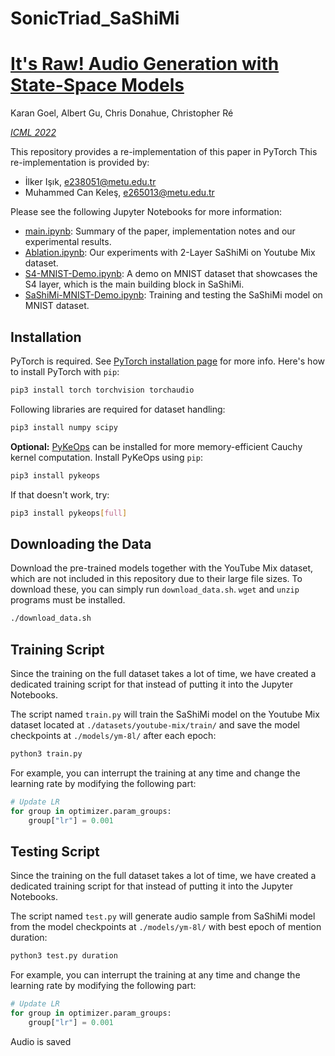 # SonicTriad_SaShiMi

# [It's Raw! Audio Generation with State-Space Models](https://arxiv.org/abs/2202.09729)

Karan Goel, Albert Gu, Chris Donahue, Christopher Ré

[*ICML 2022*](https://icml.cc/virtual/2022/poster/17773)

This repository provides a re-implementation of this paper in PyTorch
This re-implementation is provided by:
* İlker Işık, e238051@metu.edu.tr
* Muhammed Can Keleş, e265013@metu.edu.tr

Please see the following Jupyter Notebooks for more information:
- [main.ipynb](main.ipynb): Summary of the paper, implementation notes and our experimental results.
- [Ablation.ipynb](Ablation.ipynb): Our experiments with 2-Layer SaShiMi on Youtube Mix dataset.
- [S4-MNIST-Demo.ipynb](S4-MNIST-Demo.ipynb): A demo on MNIST dataset that showcases the S4 layer, which is the main building block in SaShiMi.
- [SaShiMi-MNIST-Demo.ipynb](SaShiMi-MNIST-Demo.ipynb): Training and testing the SaShiMi model on MNIST dataset.


## Installation

PyTorch is required. See [PyTorch installation page](https://pytorch.org/get-started/locally/) for more info.
Here's how to install PyTorch with `pip`:
```bash
pip3 install torch torchvision torchaudio
```

Following libraries are required for dataset handling:
```bash
pip3 install numpy scipy
```

**Optional:** [PyKeOps](https://www.kernel-operations.io/keops/index.html) can be installed for more memory-efficient Cauchy kernel computation.
Install PyKeOps using `pip`:
```bash
pip3 install pykeops
```

If that doesn't work, try:
```bash
pip3 install pykeops[full]
```


## Downloading the Data

Download the pre-trained models together with the YouTube Mix dataset, which are not included in this repository due to their large file sizes.
To download these, you can simply run `download_data.sh`.
`wget` and `unzip` programs must be installed.

```bash
./download_data.sh
```

## Training Script

Since the training on the full dataset takes a lot of time, we have created a dedicated training script for that instead of putting it into the Jupyter Notebooks.

The script named `train.py` will train the SaShiMi model on the Youtube Mix dataset located at `./datasets/youtube-mix/train/` and save the model checkpoints at `./models/ym-8l/` after each epoch:
```bash
python3 train.py
```

For example, you can interrupt the training at any time and change the learning rate by modifying the following part:
```python
# Update LR
for group in optimizer.param_groups:
    group["lr"] = 0.001
```

## Testing Script

Since the training on the full dataset takes a lot of time, we have created a dedicated training script for that instead of putting it into the Jupyter Notebooks.

The script named `test.py` will generate audio sample from SaShiMi model from the model checkpoints at `./models/ym-8l/` with best epoch of mention duration:
```bash
python3 test.py duration
```

For example, you can interrupt the training at any time and change the learning rate by modifying the following part:
```python
# Update LR
for group in optimizer.param_groups:
    group["lr"] = 0.001
```

Audio is saved